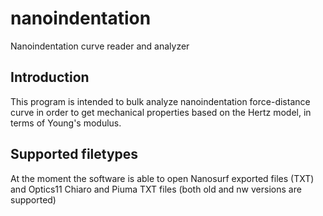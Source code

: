 # nanoindentation
Nanoindentation curve reader and analyzer

## Introduction
This program is intended to bulk analyze nanoindentation force-distance curve in 
order to get mechanical properties based on the Hertz model, in terms of Young's
modulus. 

## Supported filetypes
At the moment the software is able to open Nanosurf exported files (TXT) and
Optics11 Chiaro and Piuma TXT files (both old and nw versions are supported)